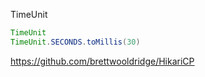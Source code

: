TimeUnit



```java
TimeUnit
TimeUnit.SECONDS.toMillis(30)
```

https://github.com/brettwooldridge/HikariCP